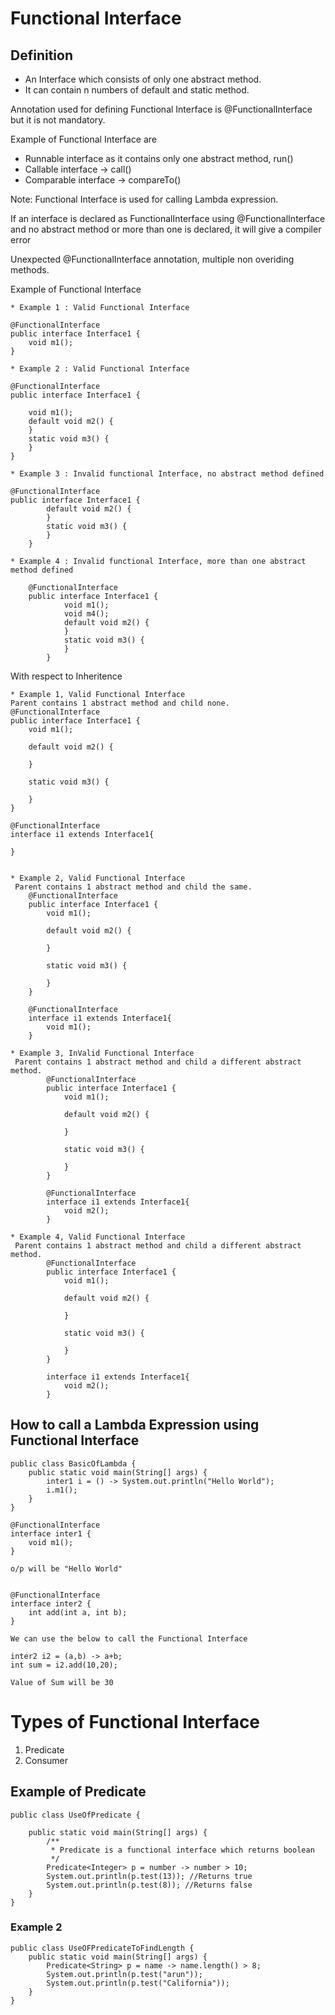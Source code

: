 # Functional Interface

## Definition 

* An Interface which consists of only one abstract method.
* It can contain n numbers of default and static method.

Annotation used for defining Functional Interface is 
@FunctionalInterface but it is not mandatory.

Example of Functional Interface are

* Runnable interface as it contains only one abstract method, run()
* Callable interface -> call()
* Comparable interface -> compareTo()

Note: Functional Interface is used for calling Lambda expression.

If an interface is declared as FunctionalInterface using @FunctionalInterface and 
no abstract method or more than one is declared, it will give a compiler error

Unexpected @FunctionalInterface annotation, multiple non overiding methods.

Example of Functional Interface

    * Example 1 : Valid Functional Interface

    @FunctionalInterface
    public interface Interface1 {
        void m1();
    }
    
    * Example 2 : Valid Functional Interface
    
    @FunctionalInterface
    public interface Interface1 {
    
        void m1();
        default void m2() {
        }
        static void m3() {
        }
    }
    
    * Example 3 : Invalid functional Interface, no abstract method defined
    
    @FunctionalInterface
    public interface Interface1 {
            default void m2() {
            }
            static void m3() {
            }
        }
        
    * Example 4 : Invalid functional Interface, more than one abstract method defined
        
        @FunctionalInterface
        public interface Interface1 {
                void m1();
                void m4();
                default void m2() {
                }
                static void m3() {
                }
            }
            
With respect to Inheritence

    * Example 1, Valid Functional Interface
    Parent contains 1 abstract method and child none.
    @FunctionalInterface
    public interface Interface1 {
        void m1();
    
        default void m2() {
    
        }
    
        static void m3() {
    
        }
    }
    
    @FunctionalInterface
    interface i1 extends Interface1{
        
    }
    
    
    * Example 2, Valid Functional Interface
     Parent contains 1 abstract method and child the same.
        @FunctionalInterface
        public interface Interface1 {
            void m1();
        
            default void m2() {
        
            }
        
            static void m3() {
        
            }
        }
        
        @FunctionalInterface
        interface i1 extends Interface1{
            void m1();
        }
        
    * Example 3, InValid Functional Interface
     Parent contains 1 abstract method and child a different abstract method.
            @FunctionalInterface
            public interface Interface1 {
                void m1();
            
                default void m2() {
            
                }
            
                static void m3() {
            
                }
            }
            
            @FunctionalInterface
            interface i1 extends Interface1{
                void m2();
            }
            
    * Example 4, Valid Functional Interface
     Parent contains 1 abstract method and child a different abstract method.
            @FunctionalInterface
            public interface Interface1 {
                void m1();
            
                default void m2() {
            
                }
            
                static void m3() {
            
                }
            }
            
            interface i1 extends Interface1{
                void m2();
            }

##  How to call a Lambda Expression using Functional Interface

    public class BasicOfLambda {
        public static void main(String[] args) {
            inter1 i = () -> System.out.println("Hello World");
            i.m1();
        }
    }
    
    @FunctionalInterface
    interface inter1 {
        void m1();
    }
    
    o/p will be "Hello World"
    
    
    @FunctionalInterface
    interface inter2 {
        int add(int a, int b);
    }
    
    We can use the below to call the Functional Interface
    
    inter2 i2 = (a,b) -> a+b;
    int sum = i2.add(10,20);
    
    Value of Sum will be 30

# Types of Functional Interface

1. Predicate
2. Consumer

## Example of Predicate

    public class UseOfPredicate {
    
        public static void main(String[] args) {
            /**
             * Predicate is a functional interface which returns boolean
             */
            Predicate<Integer> p = number -> number > 10;
            System.out.println(p.test(13)); //Returns true
            System.out.println(p.test(8)); //Returns false
        }
    }
    
   
### Example 2

    public class UseOFPredicateToFindLength {
        public static void main(String[] args) {
            Predicate<String> p = name -> name.length() > 8;
            System.out.println(p.test("arun"));
            System.out.println(p.test("California"));
        }
    }